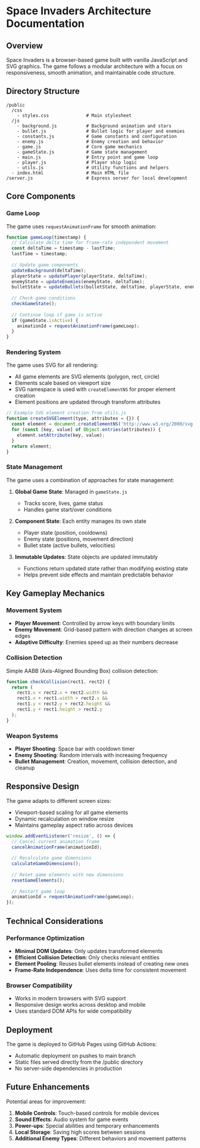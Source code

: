 # Space Invaders Architecture Documentation

## Overview

Space Invaders is a browser-based game built with vanilla JavaScript and SVG graphics. The game follows a modular architecture with a focus on responsiveness, smooth animation, and maintainable code structure.

## Directory Structure

```
/public
  /css
    - styles.css              # Main stylesheet
  /js
    - background.js           # Background animation and stars
    - bullet.js               # Bullet logic for player and enemies
    - constants.js            # Game constants and configuration
    - enemy.js                # Enemy creation and behavior
    - game.js                 # Core game mechanics
    - gameState.js            # Game state management
    - main.js                 # Entry point and game loop
    - player.js               # Player ship logic
    - utils.js                # Utility functions and helpers
  - index.html                # Main HTML file
/server.js                    # Express server for local development
```

## Core Components

### Game Loop

The game uses `requestAnimationFrame` for smooth animation:

```javascript
function gameLoop(timestamp) {
  // Calculate delta time for frame-rate independent movement
  const deltaTime = timestamp - lastTime;
  lastTime = timestamp;
  
  // Update game components
  updateBackground(deltaTime);
  playerState = updatePlayer(playerState, deltaTime);
  enemyState = updateEnemies(enemyState, deltaTime);
  bulletState = updateBullets(bulletState, deltaTime, playerState, enemyState);
  
  // Check game conditions
  checkGameState();
  
  // Continue loop if game is active
  if (gameState.isActive) {
    animationId = requestAnimationFrame(gameLoop);
  }
}
```

### Rendering System

The game uses SVG for all rendering:

- All game elements are SVG elements (polygon, rect, circle)
- Elements scale based on viewport size
- SVG namespace is used with `createElementNS` for proper element creation
- Element positions are updated through transform attributes

```javascript
// Example SVG element creation from utils.js
function createSVGElement(type, attributes = {}) {
  const element = document.createElementNS('http://www.w3.org/2000/svg', type);
  for (const [key, value] of Object.entries(attributes)) {
    element.setAttribute(key, value);
  }
  return element;
}
```

### State Management

The game uses a combination of approaches for state management:

1. **Global Game State**: Managed in `gameState.js`
   - Tracks score, lives, game status
   - Handles game start/over conditions

2. **Component State**: Each entity manages its own state
   - Player state (position, cooldowns)
   - Enemy state (positions, movement direction)
   - Bullet state (active bullets, velocities)

3. **Immutable Updates**: State objects are updated immutably
   - Functions return updated state rather than modifying existing state
   - Helps prevent side effects and maintain predictable behavior

## Key Gameplay Mechanics

### Movement System

- **Player Movement**: Controlled by arrow keys with boundary limits
- **Enemy Movement**: Grid-based pattern with direction changes at screen edges
- **Adaptive Difficulty**: Enemies speed up as their numbers decrease

### Collision Detection

Simple AABB (Axis-Aligned Bounding Box) collision detection:

```javascript
function checkCollision(rect1, rect2) {
  return (
    rect1.x < rect2.x + rect2.width &&
    rect1.x + rect1.width > rect2.x &&
    rect1.y < rect2.y + rect2.height &&
    rect1.y + rect1.height > rect2.y
  );
}
```

### Weapon Systems

- **Player Shooting**: Space bar with cooldown timer
- **Enemy Shooting**: Random intervals with increasing frequency
- **Bullet Management**: Creation, movement, collision detection, and cleanup

## Responsive Design

The game adapts to different screen sizes:

- Viewport-based scaling for all game elements
- Dynamic recalculation on window resize
- Maintains gameplay aspect ratio across devices

```javascript
window.addEventListener('resize', () => {
  // Cancel current animation frame
  cancelAnimationFrame(animationId);
  
  // Recalculate game dimensions
  calculateGameDimensions();
  
  // Reset game elements with new dimensions
  resetGameElements();
  
  // Restart game loop
  animationId = requestAnimationFrame(gameLoop);
});
```

## Technical Considerations

### Performance Optimization

- **Minimal DOM Updates**: Only updates transformed elements
- **Efficient Collision Detection**: Only checks relevant entities
- **Element Pooling**: Reuses bullet elements instead of creating new ones
- **Frame-Rate Independence**: Uses delta time for consistent movement

### Browser Compatibility

- Works in modern browsers with SVG support
- Responsive design works across desktop and mobile
- Uses standard DOM APIs for wide compatibility

## Deployment

The game is deployed to GitHub Pages using GitHub Actions:

- Automatic deployment on pushes to main branch
- Static files served directly from the /public directory
- No server-side dependencies in production

## Future Enhancements

Potential areas for improvement:

1. **Mobile Controls**: Touch-based controls for mobile devices
2. **Sound Effects**: Audio system for game events
3. **Power-ups**: Special abilities and temporary enhancements
4. **Local Storage**: Saving high scores between sessions
5. **Additional Enemy Types**: Different behaviors and movement patterns